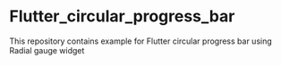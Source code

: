 # Flutter_circular_progress_bar
This repository contains example for Flutter circular progress bar using Radial gauge widget
